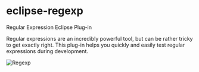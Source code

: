 eclipse-regexp
==============

Regular Expression Eclipse Plug-in

Regular expressions are an incredibly powerful tool, but can be rather tricky to get exactly right. 
This plug-in helps you quickly and easily test regular expressions during development.

![Regexp](http://i.imgur.com/jvdc6mt.png?1)

